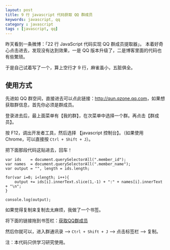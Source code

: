 ```yaml
---
layout: post
title: 9 行 javascript 代码获取 QQ 群成员
keywords: javascript, qq
category : javascript
tags : [javascript, qq]
---
```


昨天看到一条微博：「22 行 JavaScript 代码实现 QQ 群成员提取器」。
本着好奇心点击进去，发现没有达到效果，一是 QQ 版本升级了，二是博客里面的代码也有些繁琐。

于是自己试着写了一个，算上空行才 9 行，麻雀虽小，五脏俱全。

<script src="https://gist.github.com/justjavac/6985824.js"></script>

## 使用方式

先进如 QQ 群空间，直接进去可以点此链接：<http://qun.qzone.qq.com>，如果想获取群信息，首先你必须是群成员。

登录进去后，最上面菜单有【我的群】，在次菜单中选择一个群。再点击【群成员】。

按 F12，调出开发者工具，然后选择 【javascript 控制台】。（如果使用 Chrome，可以直接按 `Ctrl + Shift + J`）。

把下面那段代码这贴进去，回车！

	var ids    = document.querySelectorAll(".member_id");
	var names  = document.querySelectorAll(".member_name");
	var output = "", length = ids.length;
	 
	for(var i=0; i<length; i++){
	    output += ids[i].innerText.slice(1,-1) + ":" + names[i].innerText + "\n";
	}
	
	console.log(output);

如果觉得复制来复制去太麻烦，我做了一个书签。

将下面的链接拖到书签栏：<a href='javascript:void(function(){var ids=document.querySelectorAll(".member_id");var names=document.querySelectorAll(".member_name");var output="";var length=ids.length;for(var i=0;i<length;i++){output+=ids[i].innerText.slice(1,-1)+":"+names[i].innerText+"\n"}console.log(output);}());' onclick="javascript:alert('请把我拖到你的浏览器书签栏'); return false;">获取QQ群成员</a>

然后你就可以，进入群通讯录 --> `Ctrl + Shift + J` --> 点击标签栏 --> 复制。

注：本代码只供学习研究使用。